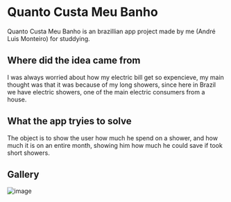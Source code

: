 # Quanto Custa Meu Banho

Quanto Custa Meu Banho is an brazillian app project made by me (André Luis Monteiro) for studdying.

## Where did the idea came from
I was always worried about how my electric bill get so expencieve, my main thought was that it was because of my long showers, since here in Brazil we have electric showers, one of the main electric consumers from a house.

## What the app tryies to solve
The object is to show the user how much he spend on a shower, and how much it is on an entire month, showing him how much he could save if took short showers.

## Gallery
![image](https://user-images.githubusercontent.com/19805404/193950468-0bb494b4-6c0e-4dca-9db5-6996eeac694e.png)
